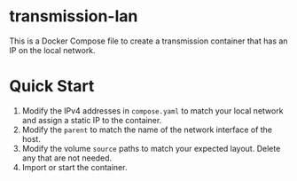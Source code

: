 # transmission-lan

This is a Docker Compose file to create a transmission container that has an IP on the local network.

# Quick Start

1. Modify the IPv4 addresses in `compose.yaml` to match your local network and assign a static IP to the container.
1. Modify the `parent` to match the name of the network interface of the host.
1. Modify the volume `source` paths to match your expected layout.  Delete any that are not needed.
1. Import or start the container.
